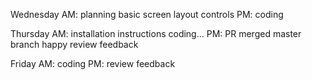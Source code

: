 Wednesday
    AM:
        planning
        basic screen layout
        controls
    PM:
        coding

Thursday
    AM:
        installation instructions
        coding...
    PM:
        PR merged
        master branch happy
        review feedback

Friday
    AM:
        coding
    PM:
        review feedback
